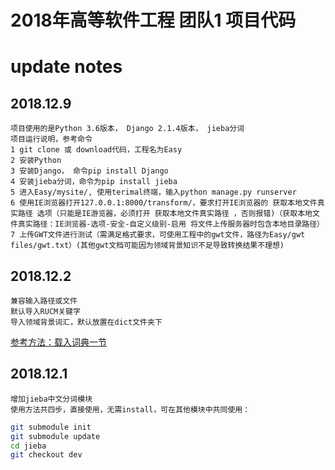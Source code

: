 2018年高等软件工程 团队1 项目代码
===============================

# update notes
## 2018.12.9
    项目使用的是Python 3.6版本， Django 2.1.4版本， jieba分词
    项目运行说明，参考命令
    1 git clone 或 download代码，工程名为Easy
    2 安装Python
    3 安装Django， 命令pip install Django
    4 安装jieba分词，命令为pip install jieba
    5 进入Easy/mysite/, 使用terimal终端，输入python manage.py runserver
    6 使用IE浏览器打开127.0.0.1:8000/transform/，要求打开IE浏览器的 获取本地文件真实路径 选项（只能是IE游览器，必须打开 获取本地文件真实路径 ，否则报错)（获取本地文件真实路径：IE浏览器-选项-安全-自定义级别-启用 将文件上传服务器时包含本地目录路径）
    7 上传GWT文件进行测试（需满足格式要求，可使用工程中的gwt文件，路径为Easy/gwt files/gwt.txt）(其他gwt文档可能因为领域背景知识不足导致转换结果不理想)

## 2018.12.2
    兼容输入路径或文件
    默认导入RUCM关键字
    导入领域背景词汇，默认放置在dict文件夹下
[参考方法：载入词典一节](https://github.com/Ming-Yang/jieba)
## 2018.12.1 
    增加jieba中文分词模块
    使用方法共四步，直接使用，无需install，可在其他模块中共同使用：
```Bash
git submodule init
git submodule update
cd jieba
git checkout dev
```
